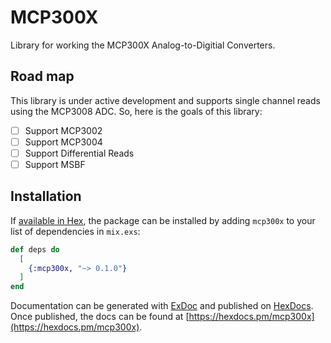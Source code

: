 # MCP300X

Library for working the MCP300X Analog-to-Digitial Converters.

## Road map

This library is under active development and supports single channel
reads using the MCP3008 ADC. So, here is the goals of this library:

- [ ] Support MCP3002
- [ ] Support MCP3004
- [ ] Support Differential Reads
- [ ] Support MSBF

## Installation

If [available in Hex](https://hex.pm/docs/publish), the package can be installed
by adding `mcp300x` to your list of dependencies in `mix.exs`:

```elixir
def deps do
  [
    {:mcp300x, "~> 0.1.0"}
  ]
end
```

Documentation can be generated with [ExDoc](https://github.com/elixir-lang/ex_doc)
and published on [HexDocs](https://hexdocs.pm). Once published, the docs can
be found at [https://hexdocs.pm/mcp300x](https://hexdocs.pm/mcp300x).

